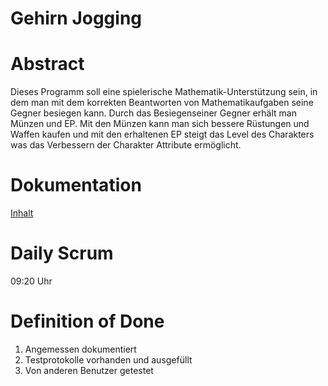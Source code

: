 # Gehirn Jogging

# Abstract

Dieses Programm soll eine spielerische Mathematik-Unterstützung sein,
in dem man mit dem korrekten Beantworten von Mathematikaufgaben seine 
Gegner besiegen kann. Durch das Besiegenseiner Gegner erhält man Münzen
und EP. Mit den Münzen kann man sich bessere Rüstungen und Waffen kaufen 
und mit den erhaltenen EP steigt das Level des Charakters was das Verbessern der 
Charakter Attribute ermöglicht.

# Dokumentation
[Inhalt](https://git.bbcag.ch/inf-bl/be/2018/gehirn-jogging/wikis/Inhalt)

# Daily Scrum

09:20 Uhr

# Definition of Done

1. Angemessen dokumentiert
2. Testprotokolle vorhanden und ausgefüllt
3. Von anderen Benutzer getestet

